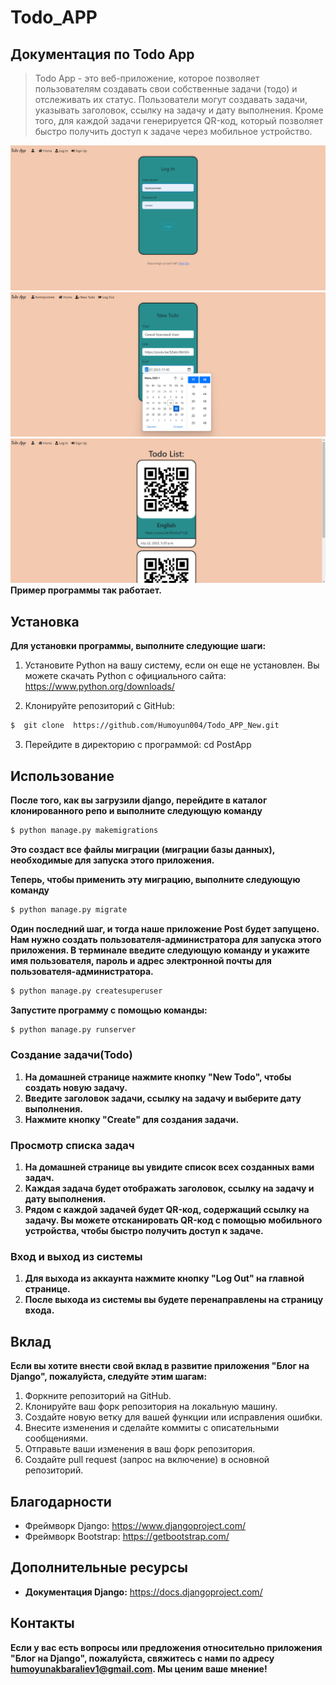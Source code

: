 # Todo_APP


## Документация по Todo App

> Todo App - это веб-приложение, которое позволяет пользователям создавать свои собственные задачи (тодо) и отслеживать их статус. Пользователи могут создавать задачи, указывать заголовок, ссылку на задачу и дату выполнения. Кроме того, для каждой задачи генерируется QR-код, который позволяет быстро получить доступ к задаче через мобильное устройство.

![img1](img/img1.png)
![img2](img/img2.png)
![img3](img/img3.png)
**Пример программы так работает.**


## Установка

**Для установки программы, выполните следующие шаги:**

1. Установите Python на вашу систему, если он еще не установлен. Вы можете скачать Python с официального сайта: https://www.python.org/downloads/

2. Клонируйте репозиторий с GitHub:
 ```bash
$  git clone  https://github.com/Humoyun004/Todo_APP_New.git
```

3. Перейдите в директорию с программой:
cd PostApp 

## Использование
**После того, как вы загрузили django, перейдите в каталог клонированного репо и выполните следующую команду**
```bash
$ python manage.py makemigrations
```

**Это создаст все файлы миграции (миграции базы данных), необходимые для запуска этого приложения.**

**Теперь, чтобы применить эту миграцию, выполните следующую команду**
```bash
$ python manage.py migrate
```
**Один последний шаг, и тогда наше приложение Post будет запущено. Нам нужно создать пользователя-администратора для запуска этого приложения. В терминале введите следующую команду и укажите имя пользователя, пароль и адрес электронной почты для пользователя-администратора.**
```bash
$ python manage.py createsuperuser
```
 **Запустите программу с помощью команды:**
```bash
$ python manage.py runserver
```
### Создание задачи(Todo)
1. **На домашней странице нажмите кнопку "New Todo", чтобы создать новую задачу.**
2. **Введите заголовок задачи, ссылку на задачу и выберите дату выполнения.**
3. **Нажмите кнопку "Create" для создания задачи.**


### Просмотр  списка задач
1. **На домашней странице вы увидите список всех созданных вами задач.**
2. **Каждая задача будет отображать заголовок, ссылку на задачу и дату выполнения.**
3. **Рядом с каждой задачей будет QR-код, содержащий ссылку на задачу. Вы можете отсканировать QR-код с помощью мобильного устройства, чтобы быстро получить доступ к задаче.**

### Вход и выход из системы
1. **Для выхода из аккаунта нажмите кнопку "Log Out" на главной странице.**
2. **После выхода из системы вы будете перенаправлены на страницу входа.**


## Вклад
**Если вы хотите внести свой вклад в развитие приложения "Блог на Django", пожалуйста, следуйте этим шагам:**

1. Форкните репозиторий на GitHub.
2. Клонируйте ваш форк репозитория на локальную машину.
3. Создайте новую ветку для вашей функции или исправления ошибки.
4. Внесите изменения и сделайте коммиты с описательными сообщениями.
5. Отправьте ваши изменения в ваш форк репозитория.
6. Создайте pull request (запрос на включение) в основной репозиторий.

## Благодарности
- Фреймворк Django: https://www.djangoproject.com/
- Фреймворк Bootstrap: https://getbootstrap.com/

## Дополнительные ресурсы
- **Документация Django:** https://docs.djangoproject.com/

## Контакты
**Если у вас есть вопросы или предложения относительно приложения "Блог на Django", пожалуйста, свяжитесь с нами по адресу humoyunakbaraliev1@gmail.com. Мы ценим ваше мнение!**



